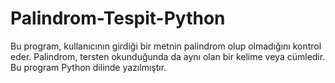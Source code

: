 # Palindrom-Tespit-Python
Bu program, kullanıcının girdiği bir metnin palindrom olup olmadığını kontrol eder. Palindrom, tersten okunduğunda da aynı olan bir kelime veya cümledir. Bu program Python dilinde yazılmıştır.
